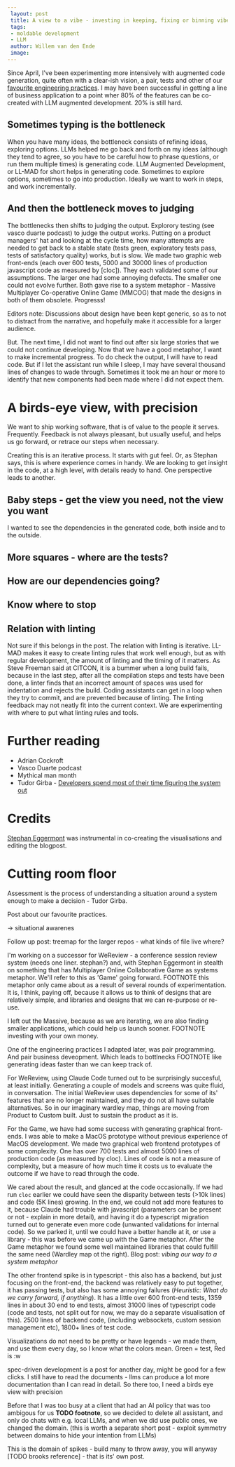 ```yaml
---
 layout: post
 title: A view to a vibe - investing in keeping, fixing or binning vibe-engineered code
 tags:
 - moldable development
 - LLM
 author: Willem van den Ende
 image: 
---
```


Since April, I've been experimenting more intensively with augmented code generation, quite often with a clear-ish vision, a pair, tests and other of our [favourite engineering practices](2025/10/06/practices-are-patterns.html). I may have been successful in getting a line of business application to a point wher 80% of the features can be co-created with LLM augmented development. 20% is still hard. 

## Sometimes typing is the bottleneck

When you have many ideas, the bottleneck consists of refining ideas, exploring options. LLMs helped me go back and forth on my ideas (although they tend to agree, so you have to be careful how to phrase questions, or run them multiple times) is generating code. LLM Augmented Development, or LL-MAD for short helps in generating code. Sometimes to explore options, sometimes to go into production. Ideally we want to work in steps, and work incrementally. 

## And then the bottleneck moves to judging
The bottlenecks then shifts to judging the output. Explorory testing (see vasco duarte podcast) to judge the output works. Putting on a product managers' hat and looking at the cycle time, how many attempts are needed to get back to a stable state (tests green, exploratory tests pass, tests of satisfactory quality) works, but is slow. We made two graphic web front-ends (each over 600 tests, 5000 and 30000 lines of production javascript code as measured by [cloc]). They each validated some of our assumptions. The larger one had some annoying defects. The smaller one could not evolve further. Both gave rise to a system metaphor - Massive Multiplayer Co-operative Online Game (MMCOG) that made the designs in both of them obsolete. Progresss!

Editors note: Discussions about design have been kept generic, so as to not to distract from the narrative, and hopefully make it accessible for a larger audience.

But. The next time, I did not want to find out after six large stories that we could not continue developing. Now that we have a good metaphor, I want to make incremental progress. To do check the output, I will have to read code. But if I let the assistant run while I sleep, I may have several thousand lines of changes to wade through. Sometimes it took me an hour or more to identify that new components had been made where I did not expect them.


# A birds-eye view, with precision

We want to ship working software, that is of value to the people it serves. Frequently. Feedback is not always pleasant, but usually useful, and helps us go forward, or retrace our steps when necessary. 

Creating this is an iterative process. It starts with gut feel. Or, as Stephan says, this is where experience comes in handy. We are looking to get insight in the code, at a high level, with details ready to hand. One perspective leads to another.


## Baby steps - get the view you need, not the view you want

I wanted to see the dependencies in the generated code, both inside and to the outside. 

## More squares - where are the tests? 


## How are our dependencies going?


## Know where to stop


## Relation with linting

Not sure if this belongs in the post. The relation with linting is iterative. LL-MAD makes it easy to create linting rules that work well enough, but as with regular development, the amount of linting and the timing of it matters. As Steve Freeman said at CITCON, it is a bummer when a long build fails, because in the last step, after all the compilation steps and tests have been done, a linter finds that an incorrect amount of spaces was used for indentation and rejects the build. Coding assistants can get in a loop when they try to commit, and are prevented because of linting. The linting feedback may not neatly fit into the current context. We are experimenting with where to put what linting rules and tools. 


# Further reading

- Adrian Cockroft
- Vasco Duarte podcast
- Mythical man month
- Tudor Girba - [Developers spend most of their time figuring the system out](https://lepiter.io/feenk/developers-spend-most-of-their-time-figuri-9q25taswlbzjc5rsufndeu0py/)

# Credits

[Stephan Eggermont](https://www.legacycode.nl) was instrumental in co-creating the visualisations and editing the blogpost.

# Cutting room floor 

Assessment is the process of understanding a situation around a system enough to make a decision - Tudor Girba. 

Post about our favourite practices.

-> situational awarenes

Follow up post: treemap for the larger repos - what kinds of file live where? 

I'm working on a successor for WeReview - a conference session review system (needs one liner. stephan?) and, with Stephan Eggermont in stealth on something that has Multiplayer Online Collaborative Game as systems metaphor. We'll refer to this as 'Game' going forward. FOOTNOTE this metaphor only came about as a result of several rounds of experimentation. It is, I think, paying off, because it allows us to think of designs that are relatively simple, and libraries and designs that we can re-purpose or re-use.

I left out the Massive, because as we are iterating, we are also finding smaller applications, which could help us launch sooner. FOOTNOTE investing with your own money.

One of the engineering practices I adapted later, was pair programming. And pair business deveopment. Which leads to bottlnecks FOOTNOTE like generating ideas faster than we can keep track of. 

For WeReview, using Claude Code turned out to be surprisingly succesful, at least initially. Generating a couple of models and screens was quite fluid, in conversation. The initial WeReview uses dependencies for some of its' features that are no longer maintained, and they do not all have suitable alternatives. So in our imaginary wardley map, things are moving from Product to Custom built. Just to sustain the product as it is. 

For the Game, we have had some success with generating graphical front-ends. I was able to make a MacOS prototype without previous experience of MacOS development. We made two graphical web frontend prototypes of some complexity. One has over 700 tests and almost 5000 lines of production code (as measured by cloc). Lines of code is not a measure of complexity, but a measure of how much time it costs us to evaluate the outcome if we have to read through the code. 

We cared about the result, and glanced at the code occasionally. If we had run `cloc` earlier we could have seen the disparity between tests (>10k lines) and code (5K lines) growing. In the end, we could not add more features to it, because Claude had trouble with javascript (parameters can be present or not - explain in more detail), and having it do a typescript migration turned out to generate even more code (unwanted validations for internal code). So we parked it, until we could have a better handle at it, or use a library - this was before we came up with the Game metaphor. After the Game metaphor we found some well maintained libraries that could fulfill the same need (Wardley map ot the right). Blog post: *vibing our way to a system metaphor*

The other frontend spike is in typescript - this also has a backend, but just focusing on the front-end, the backend was relatively easy to put together, it has passing tests, but also has some annoying failures (*Heuristic: What do we carry forward, if anything*). It has a little over 600 front-end tests, 1359 lines in about 30 end to end tests, almost 31000 lines of typescript code (code and tests, not split out for now, we may do a separate visualisation of this). 2500 lines of backend code, (including websockets, custom session management etc), 1800+ lines of test code.

Visualizations do not need to be pretty or have legends - we made them, and use them every day, so I know what the colors mean. Green = test, Red is :w
 
spec-driven development is a post for another day, might be good for a few clicks. I still have to read the documents - llms can produce a lot more documentation than I can read in detail. So there too, I need a birds eye view with precision

Before that I was too busy at a client that had an AI policy that was too ambigous for us **TODO footnote**, so we decided to delete all assistant, and only do chats with e.g. local LLMs, and when we did use public ones, we changed the domain. (this is worth a separate short post - exploit symmetry between domains to hide your intention from LLMs)

This is the domain of spikes - build many to throw away, you will anyway [TODO brooks reference]  - that is its' own post. 
